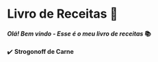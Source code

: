 # Livro de Receitas :shallow_pan_of_food:

#### *Olá! Bem vindo - Esse é o meu livro de receitas* :books:

 :heavy_check_mark: **Strogonoff de Carne** 


